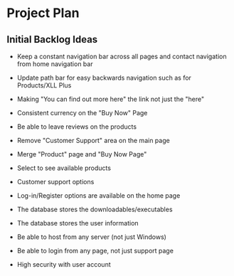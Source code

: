 # Project Plan

## Initial Backlog Ideas

- Keep a constant navigation bar across all pages and contact navigation from home navigation bar
- Update path bar for easy backwards navigation such as for Products/XLL Plus
- Making "You can find out more here" the link not just the "here"

- Consistent currency on the "Buy Now" Page
- Be able to leave reviews on the products
- Remove "Customer Support" area on the main page
- Merge "Product" page and "Buy Now Page"

- Select to see available products
- Customer support options
- Log-in/Register options are available on the home page

- The database stores the downloadables/executables
- The database stores the user information

- Be able to host from any server (not just Windows)
- Be able to login from any page, not just support page
- High security with user account
